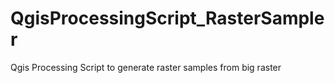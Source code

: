 # QgisProcessingScript_RasterSampler
Qgis Processing Script to generate raster samples from big raster
